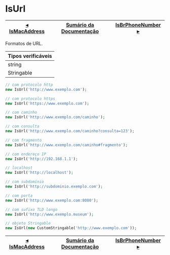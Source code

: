 # IsUrl

[◂ IsMacAddress](09-ismacaddress.md) | [Sumário da Documentação](indice.md) | [IsBrPhoneNumber ▸](10-isbrphonenumber.md)
-- | -- | --

Formatos de URL.

| Tipos verificáveis |
|:--                 |
| string             |
| Stringable         |

```php
// com protocolo http         
new IsUrl('http://www.exemplo.com');

// com protocolo https        
new IsUrl('https://www.exemplo.com');

// com caminho
new IsUrl('http://www.exemplo.com/caminho');

// com consulta
new IsUrl('http://www.exemplo.com/caminho?consulta=123');

// com fragmento
new IsUrl('http://www.exemplo.com/caminho#fragmento');

// com endereço IP
new IsUrl('http://192.168.1.1');

// localhost 
new IsUrl('http://localhost');

// com subdomínio
new IsUrl('http://subdominio.exemplo.com');

// com porta
new IsUrl('http://www.exemplo.com:8080');

// com sufixo TLD longo
new IsUrl('http://www.exemplo.museum');

// objeto Stringable
new IsUrl(new CustomStringable('http://www.exemplo.com'));
```

[◂ IsMacAddress](09-ismacaddress.md) | [Sumário da Documentação](indice.md) | [IsBrPhoneNumber ▸](10-isbrphonenumber.md)
-- | -- | --

